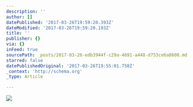 ```yaml
---
description: ''
author: []
datePublished: '2017-03-26T19:59:20.393Z'
dateModified: '2017-03-26T19:59:20.193Z'
title: ''
publisher: {}
via: {}
inFeed: true
sourcePath: _posts/2017-03-26-edb3944f-c29a-4691-a448-d753ce6a8608.md
starred: false
datePublishedOriginal: '2017-03-26T19:55:01.758Z'
_context: 'http://schema.org'
_type: Article

---
```

![](https://the-grid-user-content.s3-us-west-2.amazonaws.com/efb83aab-ed3c-4bba-8a26-c83ca3255808.png)